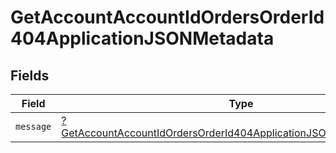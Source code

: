 # GetAccountAccountIdOrdersOrderId404ApplicationJSONMetadata


## Fields

| Field                                                                                                                                                              | Type                                                                                                                                                               | Required                                                                                                                                                           | Description                                                                                                                                                        |
| ------------------------------------------------------------------------------------------------------------------------------------------------------------------ | ------------------------------------------------------------------------------------------------------------------------------------------------------------------ | ------------------------------------------------------------------------------------------------------------------------------------------------------------------ | ------------------------------------------------------------------------------------------------------------------------------------------------------------------ |
| `message`                                                                                                                                                          | [?GetAccountAccountIdOrdersOrderId404ApplicationJSONMetadataMessage](../../models/operations/GetAccountAccountIdOrdersOrderId404ApplicationJSONMetadataMessage.md) | :heavy_minus_sign:                                                                                                                                                 | N/A                                                                                                                                                                |